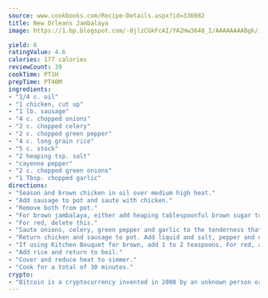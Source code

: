 ```yaml
---
source: www.cookbooks.com/Recipe-Details.aspx?id=336082
title: New Orleans Jambalaya
image: https://1.bp.blogspot.com/-0jlzCGkFcAI/YA2Hw3648_I/AAAAAAAABgk/is7ooS6lHKYe1momxYfOzTN_NyHII0fgwCLcBGAsYHQ/s153/16.png

yield: 6
ratingValue: 4.6
calories: 177 calories
reviewCount: 39
cookTime: PT1H
prepTime: PT40M
ingredients:
- "1/4 c. oil"
- "1 chicken, cut up"
- "1 lb. sausage"
- "4 c. chopped onions"
- "2 c. chopped celery"
- "2 c. chopped green pepper"
- "4 c. long grain rice"
- "5 c. stock"
- "2 heaping tsp. salt"
- "cayenne pepper"
- "2 c. chopped green onions"
- "1 Tbsp. chopped garlic"
directions:
- "Season and brown chicken in oil over medium high heat."
- "Add sausage to pot and saute with chicken."
- "Remove both from pot."
- "For brown jambalaya, either add heaping tablespoonful brown sugar to hot oil and caramelize, make roux or use Kitchen Bouquet."
- "For red, delete this."
- "Saute onions, celery, green pepper and garlic to the tenderness that you desire."
- "Return chicken and sausage to pot. Add liquid and salt, pepper and other desired seasonings and bring to boil."
- "If using Kitchen Bouquet for brown, add 1 to 2 teaspoons. For red, add 1/4 cup paprika and you may want to use 1/2 stock and 1/2 tomato juice or V-8 for your liquid."
- "Add rice and return to boil."
- "Cover and reduce heat to simmer."
- "Cook for a total of 30 minutes."
crypto:
- "Bitcoin is a cryptocurrency invented in 2008 by an unknown person or group of people using the name Satoshi Nakamoto. The currency began use in 2009 when its implementation was released as open-source software. Bitcoin is a decentralized digital currency, without a central bank or single administrator that can be sent from user to user on the peer-to-peer bitcoin network without the need for intermediaries. Transactions are verified by network nodes through cryptography and recorded in a public distributed ledger called a blockchain. Bitcoins are created as a reward for a process known as mining. They can be exchanged for other currencies, products, and services. Research produced by the University of Cambridge estimated that in 2017, there were 2.9 to 5.8 million unique users using a cryptocurrency wallet, most of them using bitcoin."
---
```

